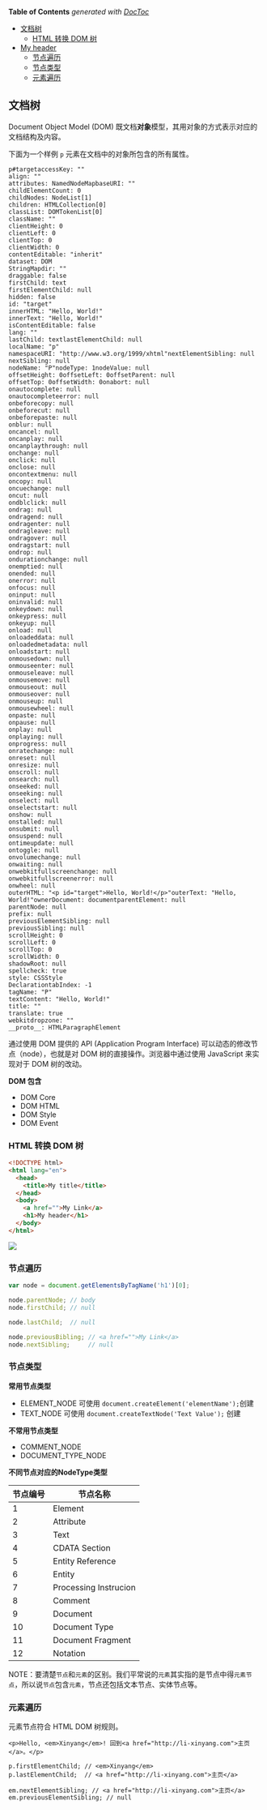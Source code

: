 <!-- START doctoc generated TOC please keep comment here to allow auto update -->
<!-- DON'T EDIT THIS SECTION, INSTEAD RE-RUN doctoc TO UPDATE -->
**Table of Contents**  *generated with [DocToc](https://github.com/thlorenz/doctoc)*

  - [文档树](#%E6%96%87%E6%A1%A3%E6%A0%91)
    - [HTML 转换 DOM 树](#html-%E8%BD%AC%E6%8D%A2-dom-%E6%A0%91)
- [My header](#my-header)
    - [节点遍历](#%E8%8A%82%E7%82%B9%E9%81%8D%E5%8E%86)
    - [节点类型](#%E8%8A%82%E7%82%B9%E7%B1%BB%E5%9E%8B)
    - [元素遍历](#%E5%85%83%E7%B4%A0%E9%81%8D%E5%8E%86)

<!-- END doctoc generated TOC please keep comment here to allow auto update -->

## 文档树

Document Object Model (DOM) 既文档**对象**模型，其用对象的方式表示对应的文档结构及内容。

下面为一个样例 `p` 元素在文档中的对象所包含的所有属性。

```
p#targetaccessKey: ""
align: ""
attributes: NamedNodeMapbaseURI: ""
childElementCount: 0
childNodes: NodeList[1]
children: HTMLCollection[0]
classList: DOMTokenList[0]
className: ""
clientHeight: 0
clientLeft: 0
clientTop: 0
clientWidth: 0
contentEditable: "inherit"
dataset: DOM
StringMapdir: ""
draggable: false
firstChild: text
firstElementChild: null
hidden: false
id: "target"
innerHTML: "Hello, World!"
innerText: "Hello, World!"
isContentEditable: false
lang: ""
lastChild: textlastElementChild: null
localName: "p"
namespaceURI: "http://www.w3.org/1999/xhtml"nextElementSibling: null
nextSibling: null
nodeName: "P"nodeType: 1nodeValue: null
offsetHeight: 0offsetLeft: 0offsetParent: null
offsetTop: 0offsetWidth: 0onabort: null
onautocomplete: null
onautocompleteerror: null
onbeforecopy: null
onbeforecut: null
onbeforepaste: null
onblur: null
oncancel: null
oncanplay: null
oncanplaythrough: null
onchange: null
onclick: null
onclose: null
oncontextmenu: null
oncopy: null
oncuechange: null
oncut: null
ondblclick: null
ondrag: null
ondragend: null
ondragenter: null
ondragleave: null
ondragover: null
ondragstart: null
ondrop: null
ondurationchange: null
onemptied: null
onended: null
onerror: null
onfocus: null
oninput: null
oninvalid: null
onkeydown: null
onkeypress: null
onkeyup: null
onload: null
onloadeddata: null
onloadedmetadata: null
onloadstart: null
onmousedown: null
onmouseenter: null
onmouseleave: null
onmousemove: null
onmouseout: null
onmouseover: null
onmouseup: null
onmousewheel: null
onpaste: null
onpause: null
onplay: null
onplaying: null
onprogress: null
onratechange: null
onreset: null
onresize: null
onscroll: null
onsearch: null
onseeked: null
onseeking: null
onselect: null
onselectstart: null
onshow: null
onstalled: null
onsubmit: null
onsuspend: null
ontimeupdate: null
ontoggle: null
onvolumechange: null
onwaiting: null
onwebkitfullscreenchange: null
onwebkitfullscreenerror: null
onwheel: null
outerHTML: "<p id="target">Hello, World!</p>"outerText: "Hello, World!"ownerDocument: documentparentElement: null
parentNode: null
prefix: null
previousElementSibling: null
previousSibling: null
scrollHeight: 0
scrollLeft: 0
scrollTop: 0
scrollWidth: 0
shadowRoot: null
spellcheck: true
style: CSSStyle
DeclarationtabIndex: -1
tagName: "P"
textContent: "Hello, World!"
title: ""
translate: true
webkitdropzone: ""
__proto__: HTMLParagraphElement
```

通过使用 DOM 提供的 API (Application Program Interface) 可以动态的修改节点（node），也就是对 DOM 树的直接操作。浏览器中通过使用 JavaScript 来实现对于 DOM 树的改动。

**DOM 包含**

- DOM Core
- DOM HTML
- DOM Style
- DOM Event

### HTML 转换 DOM 树

```html
<!DOCTYPE html>
<html lang="en">
  <head>
    <title>My title</title>
  </head>
  <body>
    <a href="">My Link</a>
    <h1>My header</h1>
  </body>
</html>
```

![](../img/D/dom-tree.gif)

### 节点遍历

```Javascript
var node = document.getElementsByTagName('h1')[0];

node.parentNode; // body
node.firstChild; // null

node.lastChild;  // null

node.previousBibling; // <a href="">My Link</a>
node.nextSibling;     // null

```

### 节点类型

**常用节点类型**

- ELEMENT_NODE 可使用 `document.createElement('elementName');`创建
- TEXT_NODE 可使用 `document.createTextNode('Text Value');` 创建

**不常用节点类型**

- COMMENT_NODE
- DOCUMENT_TYPE_NODE


**不同节点对应的NodeType类型**

|节点编号|节点名称|
|--------|--------|
|1|Element|
|2|Attribute|
|3|Text|
|4|CDATA Section|
|5|Entity Reference|
|6|Entity|
|7|Processing Instrucion|
|8|Comment|
|9|Document|
|10|Document Type|
|11|Document Fragment|
|12|Notation|

NOTE：要清楚`节点`和`元素`的区别。我们平常说的`元素`其实指的是节点中得`元素节点`，所以说`节点`包含`元素`，节点还包括文本节点、实体节点等。

### 元素遍历

元素节点符合 HTML DOM 树规则。

```
<p>Hello, <em>Xinyang</em>! 回到<a href="http://li-xinyang.com">主页</a>。</p>
```

```
p.firstElementChild; // <em>Xinyang</em>
p.lastElementChild;  // <a href="http://li-xinyang.com">主页</a>

em.nextElementSibling; // <a href="http://li-xinyang.com">主页</a>
em.previousElementSibling; // null
```